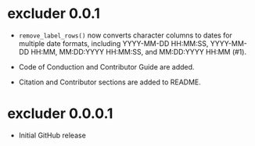# excluder 0.0.1

* `remove_label_rows()` now converts character columns to dates for multiple date formats, including YYYY-MM-DD HH:MM:SS, YYYY-MM-DD HH:MM, MM:DD:YYYY HH:MM:SS, and MM:DD:YYYY HH:MM (#1).

* Code of Conduction and Contributor Guide are added.

* Citation and Contributor sections are added to README.

# excluder 0.0.0.1

* Initial GitHub release
